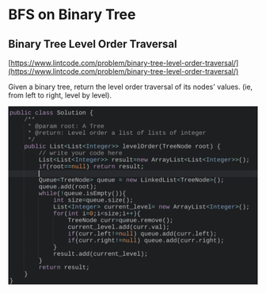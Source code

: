 # BFS on Binary Tree

## Binary Tree Level Order Traversal

[https://www.lintcode.com/problem/binary-tree-level-order-traversal/](https://www.lintcode.com/problem/binary-tree-level-order-traversal/)

Given a binary tree, return the level order traversal of its nodes' values. \(ie, from left to right, level by level\).

![](../.gitbook/assets/screenshot-2018-06-16-at-11.15.49-am.png)

